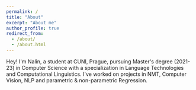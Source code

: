 ```yaml
---
permalink: /
title: "About"
excerpt: "About me"
author_profile: true
redirect_from: 
  - /about/
  - /about.html
---
```


Hey! I'm Nalin, a student at CUNI, Prague, pursuing Master's degree (2021-23) in Computer Science with a specialization in Language Technologies and Computational Linguistics. 
I've worked on projects in NMT, Computer Vision, NLP and parametric & non-parametric Regression. 



